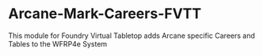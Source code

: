 # Arcane-Mark-Careers-FVTT
This module for Foundry Virtual Tabletop adds Arcane specific Careers and Tables to the WFRP4e System
